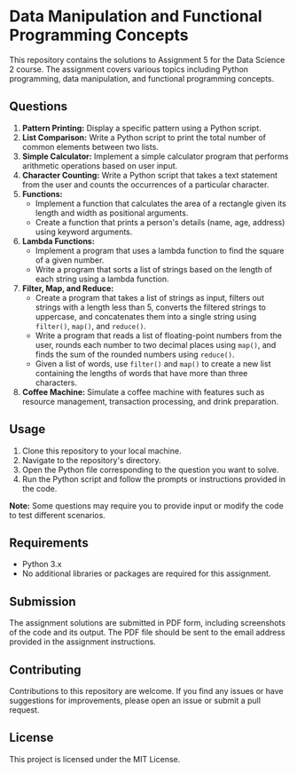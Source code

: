 # Data Manipulation and Functional Programming Concepts

This repository contains the solutions to Assignment 5 for the Data Science 2 course. The assignment covers various topics including Python programming, data manipulation, and functional programming concepts.

## Questions

1. **Pattern Printing:** Display a specific pattern using a Python script.
2. **List Comparison:** Write a Python script to print the total number of common elements between two lists.
3. **Simple Calculator:** Implement a simple calculator program that performs arithmetic operations based on user input.
4. **Character Counting:** Write a Python script that takes a text statement from the user and counts the occurrences of a particular character.
5. **Functions:**
   - Implement a function that calculates the area of a rectangle given its length and width as positional arguments.
   - Create a function that prints a person's details (name, age, address) using keyword arguments.
6. **Lambda Functions:**
   - Implement a program that uses a lambda function to find the square of a given number.
   - Write a program that sorts a list of strings based on the length of each string using a lambda function.
7. **Filter, Map, and Reduce:**
   - Create a program that takes a list of strings as input, filters out strings with a length less than 5, converts the filtered strings to uppercase, and concatenates them into a single string using `filter()`, `map()`, and `reduce()`.
   - Write a program that reads a list of floating-point numbers from the user, rounds each number to two decimal places using `map()`, and finds the sum of the rounded numbers using `reduce()`.
   - Given a list of words, use `filter()` and `map()` to create a new list containing the lengths of words that have more than three characters.
8. **Coffee Machine:** Simulate a coffee machine with features such as resource management, transaction processing, and drink preparation.

## Usage

1. Clone this repository to your local machine.
2. Navigate to the repository's directory.
3. Open the Python file corresponding to the question you want to solve.
4. Run the Python script and follow the prompts or instructions provided in the code.

**Note:** Some questions may require you to provide input or modify the code to test different scenarios.

## Requirements

- Python 3.x
- No additional libraries or packages are required for this assignment.

## Submission

The assignment solutions are submitted in PDF form, including screenshots of the code and its output. The PDF file should be sent to the email address provided in the assignment instructions.

## Contributing

Contributions to this repository are welcome. If you find any issues or have suggestions for improvements, please open an issue or submit a pull request.

## License

This project is licensed under the MIT License.


```python

```
